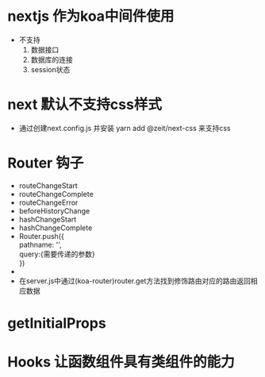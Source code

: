 # nextjs 作为koa中间件使用
- 不支持
  1. 数据接口
  2. 数据库的连接
  3. session状态

# next 默认不支持css样式
 - 通过创建next.config.js 并安装 yarn add @zeit/next-css 来支持css

# Router 钩子
  - routeChangeStart
  - routeChangeComplete
  - routeChangeError
  - beforeHistoryChange
  - hashChangeStart
  - hashChangeComplete
  - Router.push({  
    pathname: '',  
    query:{需要传递的参数}  
  })  
  - <Link href="路由" as '装饰路由'><Link>
  - 在server.js中通过(koa-router)router.get方法找到修饰路由对应的路由返回相应数据
# getInitialProps

# Hooks 让函数组件具有类组件的能力

  